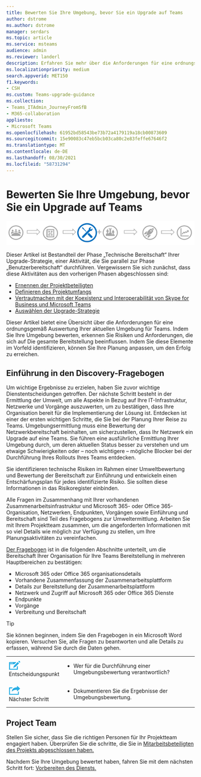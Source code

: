 ```yaml
---
title: Bewerten Sie Ihre Umgebung, bevor Sie ein Upgrade auf Teams
author: dstrome
ms.author: dstrome
manager: serdars
ms.topic: article
ms.service: msteams
audience: admin
ms.reviewer: landerl
description: Erfahren Sie mehr über die Anforderungen für eine ordnungsgemäß Bewertung Ihrer aktuellen Umgebung für ein Upgrade auf Teams.
ms.localizationpriority: medium
search.appverid: MET150
f1.keywords:
- CSH
ms.custom: Teams-upgrade-guidance
ms.collection:
- Teams_ITAdmin_JourneyFromSfB
- M365-collaboration
appliesto:
- Microsoft Teams
ms.openlocfilehash: 61952bd58543be73b72a4179119a18cb00873609
ms.sourcegitcommit: 15e90083c47eb5bcb03ca80c2e83feffe67646f2
ms.translationtype: MT
ms.contentlocale: de-DE
ms.lasthandoff: 08/30/2021
ms.locfileid: "58731294"
---
```

# <a name="evaluate-your-environment-before-upgrading-to-teams"></a>Bewerten Sie Ihre Umgebung, bevor Sie ein Upgrade auf Teams

![Upgrade des Wegdiagramms mit Hervorhebung der Stufe "Technische Bereitschaft".](media/upgrade-banner-tech-readiness.png "Etappen der Upgrade-Tour mit Schwerpunkt auf der Phase „Technische Bereitschaft“")

Dieser Artikel ist Bestandteil der Phase „Technische Bereitschaft“ Ihrer Upgrade-Strategie, einer Aktivität, die Sie parallel zur Phase „Benutzerbereitschaft“ durchführen. Vergewissern Sie sich zunächst, dass diese Aktivitäten aus den vorherigen Phasen abgeschlossen sind:

- [Ernennen der Projektbeteiligten](upgrade-enlist-stakeholders.md)
- [Definieren des Projektumfangs](./upgrade-define-project-scope.md)
- [Vertrautmachen mit der Koexistenz und Interoperabilität von Skype for Business und Microsoft Teams](./teams-and-skypeforbusiness-coexistence-and-interoperability.md)
- [Auswählen der Upgrade-Strategie](upgrade-and-coexistence-of-skypeforbusiness-and-teams.md)

Dieser Artikel bietet eine Übersicht über die Anforderungen für eine ordnungsgemäß Auswertung Ihrer aktuellen Umgebung für Teams. Indem Sie Ihre Umgebung bewerten, erkennen Sie Risiken und Anforderungen, die sich auf Die gesamte Bereitstellung beeinflussen. Indem Sie diese Elemente im Vorfeld identifizieren, können Sie Ihre Planung anpassen, um den Erfolg zu erreichen.

## <a name="introduction-to-the-discovery-questionnaire"></a>Einführung in den Discovery-Fragebogen

Um wichtige Ergebnisse zu erzielen, haben Sie zuvor wichtige Dienstentscheidungen getroffen. Der nächste Schritt besteht in der Ermittlung der Umwelt, um alle Aspekte in Bezug auf Ihre IT-Infrastruktur, Netzwerke und Vorgänge auszuwerten, um zu bestätigen, dass Ihre Organisation bereit für die Implementierung der Lösung ist. Entdecken ist einer der ersten wichtigen Schritte, die Sie bei der Planung Ihrer Reise zu Teams. Umgebungsermittlung muss eine Bewertung der Netzwerkbereitschaft beinhalten, um sicherzustellen, dass Ihr Netzwerk ein Upgrade auf eine Teams. Sie führen eine ausführliche Ermittlung Ihrer Umgebung durch, um deren aktuellen Status besser zu verstehen und um etwaige Schwierigkeiten oder – noch wichtigere – mögliche Blocker bei der Durchführung Ihres Rollouts Ihres Teams entdecken.

Sie identifizieren technische Risiken im Rahmen einer Umweltbewertung und Bewertung der Bereitschaft zur Einführung und entwickeln einen Entschärfungsplan für jedes identifizierte Risiko. Sie sollten diese Informationen in das Risikoregister einbinden.

Alle Fragen im Zusammenhang mit Ihrer vorhandenen Zusammenarbeitsinfrastruktur und Microsoft 365- oder Office 365-Organisation, Netzwerken, Endpunkten, Vorgängen sowie Einführung und Bereitschaft sind Teil des Fragebogens zur Umweltermittlung. Arbeiten Sie mit Ihrem Projektteam zusammen, um die angeforderten Informationen mit so viel Details wie möglich zur Verfügung zu stellen, um Ihre Planungsaktivitäten zu vereinfachen.

[Der Fragebogen](upgrade-plan-journey-discovery-questionnaire.md) ist in die folgenden Abschnitte unterteilt, um die Bereitschaft Ihrer Organisation für Ihre Teams Bereitstellung in mehreren Hauptbereichen zu bestätigen:

- Microsoft 365 oder Office 365 organisationsdetails
- Vorhandene Zusammenfassung der Zusammenarbeitsplattform
- Details zur Bereitstellung der Zusammenarbeitsplattform
- Netzwerk und Zugriff auf Microsoft 365 oder Office 365 Dienste
- Endpunkte
- Vorgänge
- Verbreitung und Bereitschaft

> [!TIP]
> Sie können beginnen, indem Sie den Fragebogen in ein Microsoft Word kopieren. Versuchen Sie, alle Fragen zu beantworten und alle Details zu erfassen, während Sie durch die Daten gehen.

<table>
<tr><td><img src="media/audio_conferencing_image7.png" alt="An icon depicting a decision point"/> <br/>Entscheidungspunkt</td><td><ul><li>Wer für die Durchführung einer Umgebungsbewertung verantwortlich?</li></ul></td></tr>
<tr><td><img src="media/audio_conferencing_image9.png" alt="An icon depicting the next step"/><br/>Nächster Schritt</td><td><ul><li>Dokumentieren Sie die Ergebnisse der Umgebungsbewertung.</li></ul></td></tr>
</table>


## <a name="project-team"></a>Project Team

Stellen Sie sicher, dass Sie die richtigen Personen für Ihr Projektteam engagiert haben. Überprüfen Sie die schritte, die Sie in [Mitarbeitsbeteiligten des Projekts abgeschlossen haben.](upgrade-enlist-stakeholders.md)

Nachdem Sie Ihre Umgebung bewertet haben, fahren Sie mit dem nächsten Schritt fort: [Vorbereiten des Diensts.](upgrade-prepare-environment-prepare-service.md)